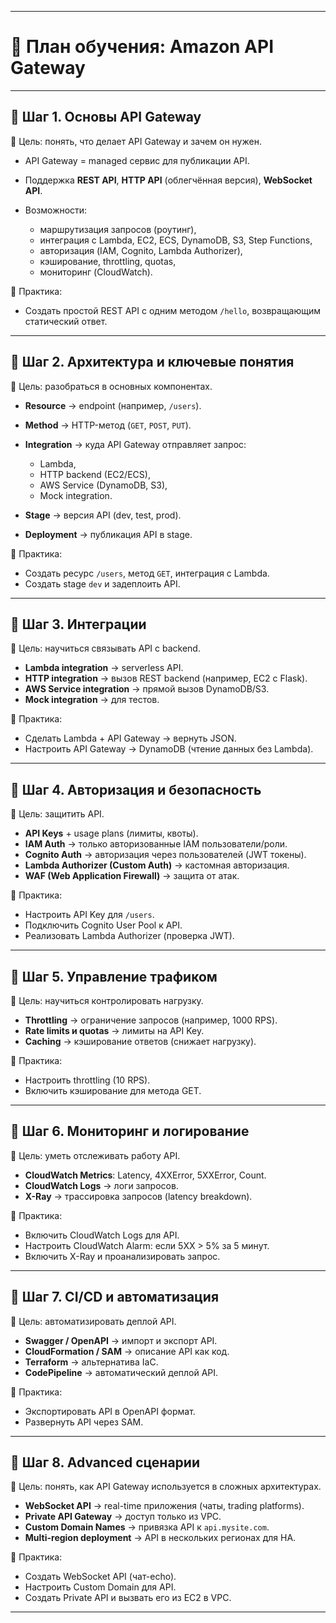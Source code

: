 
---

# 📍 План обучения: Amazon API Gateway

---

## 🔹 Шаг 1. Основы API Gateway

🎯 Цель: понять, что делает API Gateway и зачем он нужен.

* API Gateway = managed сервис для публикации API.
* Поддержка **REST API**, **HTTP API** (облегчённая версия), **WebSocket API**.
* Возможности:

  * маршрутизация запросов (роутинг),
  * интеграция с Lambda, EC2, ECS, DynamoDB, S3, Step Functions,
  * авторизация (IAM, Cognito, Lambda Authorizer),
  * кэширование, throttling, quotas,
  * мониторинг (CloudWatch).

📌 Практика:

* Создать простой REST API c одним методом `/hello`, возвращающим статический ответ.

---

## 🔹 Шаг 2. Архитектура и ключевые понятия

🎯 Цель: разобраться в основных компонентах.

* **Resource** → endpoint (например, `/users`).
* **Method** → HTTP-метод (`GET`, `POST`, `PUT`).
* **Integration** → куда API Gateway отправляет запрос:

  * Lambda,
  * HTTP backend (EC2/ECS),
  * AWS Service (DynamoDB, S3),
  * Mock integration.
* **Stage** → версия API (dev, test, prod).
* **Deployment** → публикация API в stage.

📌 Практика:

* Создать ресурс `/users`, метод `GET`, интеграция с Lambda.
* Создать stage `dev` и задеплоить API.

---

## 🔹 Шаг 3. Интеграции

🎯 Цель: научиться связывать API с backend.

* **Lambda integration** → serverless API.
* **HTTP integration** → вызов REST backend (например, EC2 с Flask).
* **AWS Service integration** → прямой вызов DynamoDB/S3.
* **Mock integration** → для тестов.

📌 Практика:

* Сделать Lambda + API Gateway → вернуть JSON.
* Настроить API Gateway → DynamoDB (чтение данных без Lambda).

---

## 🔹 Шаг 4. Авторизация и безопасность

🎯 Цель: защитить API.

* **API Keys** + usage plans (лимиты, квоты).
* **IAM Auth** → только авторизованные IAM пользователи/роли.
* **Cognito Auth** → авторизация через пользователей (JWT токены).
* **Lambda Authorizer (Custom Auth)** → кастомная авторизация.
* **WAF (Web Application Firewall)** → защита от атак.

📌 Практика:

* Настроить API Key для `/users`.
* Подключить Cognito User Pool к API.
* Реализовать Lambda Authorizer (проверка JWT).

---

## 🔹 Шаг 5. Управление трафиком

🎯 Цель: научиться контролировать нагрузку.

* **Throttling** → ограничение запросов (например, 1000 RPS).
* **Rate limits и quotas** → лимиты на API Key.
* **Caching** → кэширование ответов (снижает нагрузку).

📌 Практика:

* Настроить throttling (10 RPS).
* Включить кэширование для метода GET.

---

## 🔹 Шаг 6. Мониторинг и логирование

🎯 Цель: уметь отслеживать работу API.

* **CloudWatch Metrics**: Latency, 4XXError, 5XXError, Count.
* **CloudWatch Logs** → логи запросов.
* **X-Ray** → трассировка запросов (latency breakdown).

📌 Практика:

* Включить CloudWatch Logs для API.
* Настроить CloudWatch Alarm: если 5XX > 5% за 5 минут.
* Включить X-Ray и проанализировать запрос.

---

## 🔹 Шаг 7. CI/CD и автоматизация

🎯 Цель: автоматизировать деплой API.

* **Swagger / OpenAPI** → импорт и экспорт API.
* **CloudFormation / SAM** → описание API как код.
* **Terraform** → альтернатива IaC.
* **CodePipeline** → автоматический деплой API.

📌 Практика:

* Экспортировать API в OpenAPI формат.
* Развернуть API через SAM.

---

## 🔹 Шаг 8. Advanced сценарии

🎯 Цель: понять, как API Gateway используется в сложных архитектурах.

* **WebSocket API** → real-time приложения (чаты, trading platforms).
* **Private API Gateway** → доступ только из VPC.
* **Custom Domain Names** → привязка API к `api.mysite.com`.
* **Multi-region deployment** → API в нескольких регионах для HA.

📌 Практика:

* Создать WebSocket API (чат-echo).
* Настроить Custom Domain для API.
* Создать Private API и вызвать его из EC2 в VPC.

---
